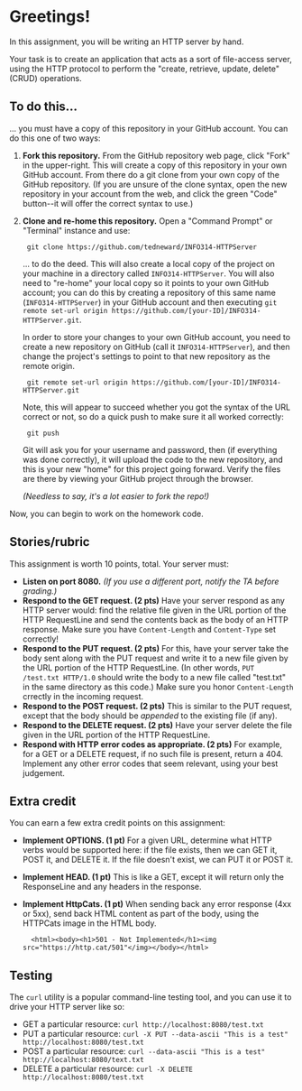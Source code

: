 # Greetings!

In this assignment, you will be writing an HTTP server by hand.

Your task is to create an application that acts as a sort of file-access server, using the HTTP protocol to perform the "create, retrieve, update, delete" (CRUD) operations.

## To do this...
... you must have a copy of this repository in your GitHub account. You can do this one of two ways:

1. **Fork this repository.** From the GitHub repository web page, click "Fork" in the upper-right. This will create a copy of this repository in your own GitHub account. From there do a git clone from your own copy of the GitHub repository. (If you are unsure of the clone syntax, open the new repository in your account from the web, and click the green "Code" button--it will offer the correct syntax to use.)

2. **Clone and re-home this repository.** Open a "Command Prompt" or "Terminal" instance and use:

        git clone https://github.com/tedneward/INFO314-HTTPServer

    ... to do the deed. This will also create a local copy of the project on your machine in a directory called `INFO314-HTTPServer`. You will also need to "re-home" your local copy so it points to your own GitHub account; you can do this by creating a repository of this same name (`INFO314-HTTPServer`) in your GitHub account and then executing `git remote set-url origin https://github.com/[your-ID]/INFO314-HTTPServer.git`.

    In order to store your changes to your own GitHub account, you need to create a new repository on GitHub (call it `INFO314-HTTPServer`), and then change the project's settings to point to that new repository as the remote origin.

        git remote set-url origin https://github.com/[your-ID]/INFO314-HTTPServer.git

    Note, this will appear to succeed whether you got the syntax of the URL correct or not, so do a quick push to make sure it all worked correctly:

        git push

    Git will ask you for your username and password, then (if everything was done correctly), it will upload the code to the new repository, and this is your new "home" for this project going forward. Verify the files are there by viewing your GitHub project through the browser.

    *(Needless to say, it's a lot easier to fork the repo!)*

Now, you can begin to work on the homework code.

## Stories/rubric
This assignment is worth 10 points, total. Your server must:

* **Listen on port 8080.** *(If you use a different port, notify the TA before grading.)*
* **Respond to the GET request. (2 pts)** Have your server respond as any HTTP server would: find the relative file given in the URL portion of the HTTP RequestLine and send the contents back as the body of an HTTP response. Make sure you have `Content-Length` and `Content-Type` set correctly!
* **Respond to the PUT request. (2 pts)** For this, have your server take the body sent along with the PUT request and write it to a new file given by the URL portion of the HTTP RequestLine. (In other words, `PUT /test.txt HTTP/1.0` should write the body to a new file called "test.txt" in the same directory as this code.) Make sure you honor `Content-Length` crrectly in the incoming request.
* **Respond to the POST request. (2 pts)** This is similar to the PUT request, except that the body should be *appended* to the existing file (if any).
* **Respond to the DELETE request. (2 pts)** Have your server delete the file given in the URL portion of the HTTP RequestLine.
* **Respond with HTTP error codes as appropriate. (2 pts)** For example, for a GET or a DELETE request, if no such file is present, return a 404. Implement any other error codes that seem relevant, using your best judgement.

## Extra credit

You can earn a few extra credit points on this assignment:

* **Implement OPTIONS. (1 pt)** For a given URL, determine what HTTP verbs would be supported here: if the file exists, then we can GET it, POST it, and DELETE it. If the file doesn't exist, we can PUT it or POST it.
* **Implement HEAD. (1 pt)** This is like a GET, except it will return only the ResponseLine and any headers in the response.
* **Implement HttpCats. (1 pt)** When sending back any error response (4xx or 5xx), send back HTML content as part of the body, using the HTTPCats image in the HTML body.

        <html><body><h1>501 - Not Implemented</h1><img src="https://http.cat/501"</img></body></html>

## Testing
The `curl` utility is a popular command-line testing tool, and you can use it to drive your HTTP server like so:

* GET a particular resource: `curl http://localhost:8080/test.txt`
* PUT a particular resource: `curl -X PUT --data-ascii "This is a test" http://localhost:8080/test.txt`
* POST a particular resource: `curl --data-ascii "This is a test" http://localhost:8080/text.txt`
* DELETE a particular resource: `curl -X DELETE http://localhost:8080/test.txt`

